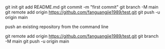 git init
git add README.md
git commit -m "first commit"
git branch -M main
git remote add origin https://github.com/fanguangjie1989/test.git
git push -u origin main


push an existing repository from the command line

git remote add origin https://github.com/fanguangjie1989/test.git
git branch -M main
git push -u origin main
